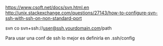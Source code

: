 https://www.csoft.net/docs/svn.html.en
http://unix.stackexchange.com/questions/27143/how-to-configure-svn-ssh-with-ssh-on-non-standard-port

svn co svn+ssh://user@ssh.yourdomain.com/path


Para usar una conf de ssh lo mejor es definirla en .ssh/config
